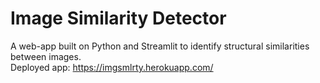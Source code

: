 # Image Similarity Detector
 A web-app built on Python and Streamlit to identify structural similarities between images.  
 Deployed app: https://imgsmlrty.herokuapp.com/